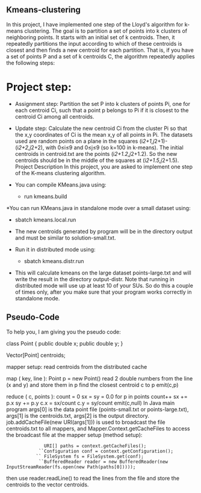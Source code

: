 ## Kmeans-clustering

In this project, I have implemented one step of the Lloyd's algorithm for k-means clustering. The goal is to partition a set of points
into k clusters of neighboring points. It starts with an initial set of k centroids. Then, it repeatedly partitions the input according to which of these centroids is closest and then finds a new centroid for each partition. That is, if you have a set of points P and a set of k centroids C, the algorithm repeatedly applies the following steps:

# Project step:
* Assignment step: Partition the set P into k clusters of points Pi, one for each centroid Ci, such that a point p belongs to Pi if it is closest to the centroid Ci among all centroids.
* Update step: Calculate the new centroid Ci from the cluster Pi so that the x,y coordinates of Ci is the mean x,y of all points in Pi.
The datasets used are random points on a plane in the squares (i*2+1,j*2+1)-(i*2+2,j*2+2), with 0≤i≤9 and 0≤j≤9 (so k=100 in k-means). The initial centroids in centroid.txt are the points (i*2+1.2,j*2+1.2). So the new centroids should be in the middle of the squares at (i*2+1.5,j*2+1.5).
Project Description
In this project, you are asked to implement one step of the K-means clustering algorithm.

* You can compile KMeans.java using:

  * run kmeans.build

*You can run KMeans.java in standalone mode over a small dataset using:
  * sbatch kmeans.local.run

* The new centroids generated by program will be in the directory output and must be similar to solution-small.txt.

* Run it in distributed mode using:
  * sbatch kmeans.distr.run

* This will calculate kmeans on the large dataset points-large.txt and will write the result in the directory output-distr. Note that running in distributed mode will use up at least 10 of your SUs. So do this a couple of times only, after you make sure that your program works correctly in standalone mode.


## Pseudo-Code

To help you, I am giving you the pseudo code:

class Point {
    public double x;
    public double y;
}

Vector[Point] centroids;

mapper setup:
  read centroids from the distributed cache

map ( key, line ):
  Point p = new Point()
  read 2 double numbers from the line (x and y) and store them in p
  find the closest centroid c to p
  emit(c,p)

reduce ( c, points ):
  count = 0
  sx = sy = 0.0
  for p in points
      count++
      sx += p.x
      sy += p.y
  c.x = sx/count
  c.y = sy/count
  emit(c,null)
In Java main program args[0] is the data point file (points-small.txt or points-large.txt), args[1] is the centroids.txt, args[2] is the output directory. job.addCacheFile(new URI(args[1])) is used to broadcast the file centroids.txt to all mappers, and Mapper.Context.getCacheFiles to access the broadcast file at the mapper setup (method setup):
                
                  URI[] paths = context.getCacheFiles();
                ``Configuration conf = context.getConfiguration();
               `` FileSystem fs = FileSystem.get(conf); 
                ``BufferedReader reader = new BufferedReader(new InputStreamReader(fs.open(new Path(paths[0]))));

then use reader.readLine() to read the lines from the file and store the centroids to the vector centroids.
